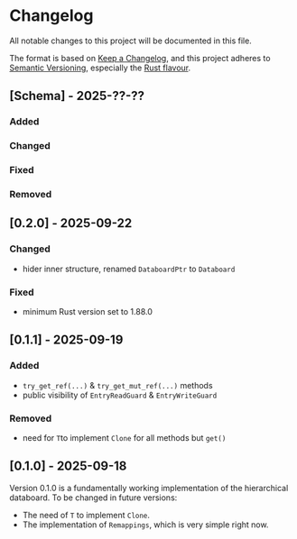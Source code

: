 # Changelog

All notable changes to this project will be documented in this file.

The format is based on [Keep a Changelog](https://keepachangelog.com/en/1.0.0/),
and this project adheres to [Semantic Versioning](https://semver.org/spec/v2.0.0.html),
especially the [Rust flavour](https://doc.rust-lang.org/cargo/reference/semver.html).

## [Schema] - 2025-??-??

### Added

### Changed

### Fixed

### Removed

## [0.2.0] - 2025-09-22

### Changed
- hider inner structure, renamed `DataboardPtr` to `Databoard` 

### Fixed
- minimum Rust version set to 1.88.0

## [0.1.1] - 2025-09-19

### Added
- `try_get_ref(...)` & `try_get_mut_ref(...)` methods
- public visibility of `EntryReadGuard` & `EntryWriteGuard`

### Removed
- need for `T`to implement `Clone` for all methods but `get()`

## [0.1.0] - 2025-09-18

Version 0.1.0 is a fundamentally working implementation of the hierarchical databoard.
To be changed in future versions:
- The need of `T` to implement `Clone`.
- The implementation of `Remappings`, which is very simple right now.